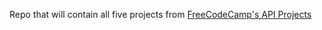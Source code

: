 Repo that will contain all five projects from [FreeCodeCamp's API Projects](https://www.freecodecamp.org/challenges/get-set-for-our-api-development-projects)
